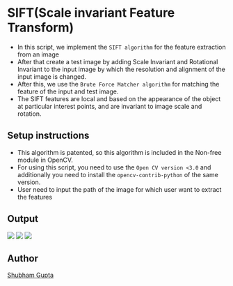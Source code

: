 # SIFT(Scale invariant Feature Transform)

- In this script, we implement the `SIFT algorithm` for the feature extraction from an image
- After that create a test image by adding Scale Invariant and Rotational Invariant to the input image by which the resolution and alignment of the input image is changed.
- After this, we use the `Brute Force Matcher algorithm` for matching the feature of the input and test image.
- The SIFT features are local and based on the appearance of the object at particular interest points, and are invariant to image scale and rotation.

## Setup instructions

- This algorithm is patented, so this algorithm is included in the Non-free module in OpenCV.
- For using this script, you need to use the `Open CV version <3.0` and additionally you need to install the `opencv-contrib-python` of the same version.
- User need to input the path of the image for which user want to extract the features

## Output

![](https://i.ibb.co/5XQT3Qb/Input-Image.png) ![](https://i.ibb.co/6g3cWkk/Output-image.png)
![](https://i.ibb.co/kMFG4gX/Output-SIFT.png)
## Author

[Shubham Gupta](https://github.com/ShubhamGupta577)
